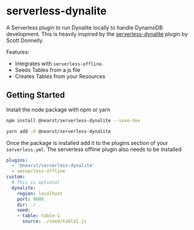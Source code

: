 # serverless-dynalite

A Serverless plugin to run Dynalite locally to handle DynamoDB development. This is heavily inspired by the [serverless-dynalite](https://github.com/sdd/serverless-dynalite) plugin by Scott Donnelly. 

Features:

* Integrates with `serverless-offline`.
* Seeds Tables from a js file
* Creates Tables from your Resources

## Getting Started

Install the node package with npm or yarn

```bash
npm install @nearst/serverless-dynalite --save-dev
```

```bash
yarn add -D @nearst/serverless-dynalite
```

Once the package is installed add it to the plugins section of your `serverless.yml`. The serverless offline plugin also needs to be installed

```yaml
plugins:
  - '@nearst/serverless-dynalite'
  - serverless-offline
custom:
  # This is optional
  dynalite:
    region: localhost
    port: 8000
    dir: ./
    seed: 
    - table: table-1
      source: ./seed/table1.js
```
